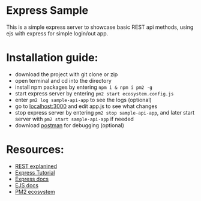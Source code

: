 # Express Sample
This is a simple express server to showcase basic REST api methods, using ejs with express for simple login/out app.

# Installation guide:
- download the project with git clone or zip
- open terminal and cd into the directory
- install npm packages by entering ```npm i & npm i pm2 -g```
- start express server by entering ```pm2 start ecosystem.config.js```
- enter ```pm2 log sample-api-app``` to see the logs (optional)
- go to [localhost:3000](https://localhost:3000) and edit app.js to see what changes
- stop express server by entering ```pm2 stop sample-api-app```, and later start server with ```pm2 start sample-api-app``` if needed
- download [postman](https://www.postman.com/downloads/) for debugging (optional)

# Resources:
- [REST explanined](https://www.infoq.com/articles/rest-introduction/)
- [Express Tutorial](https://www.robinwieruch.de/node-express-server-rest-api)
- [Express docs](https://expressjs.com/en/4x/api.html)
- [EJS docs](https://ejs.co/#docs)
- [PM2 ecosystem](https://pm2.keymetrics.io/docs/usage/application-declaration/)